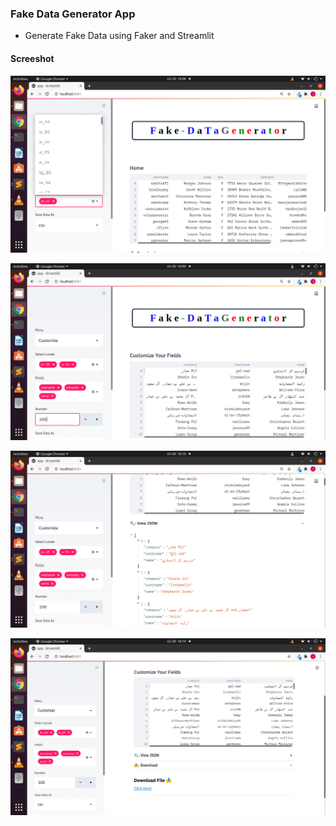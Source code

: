 ### Fake Data Generator App
+ Generate Fake Data using Faker and Streamlit


#### Screeshot
![](images/app_image01.png)


![](images/app_image02.png)



![](images/app_image03.png)



![](images/app_image04.png)






